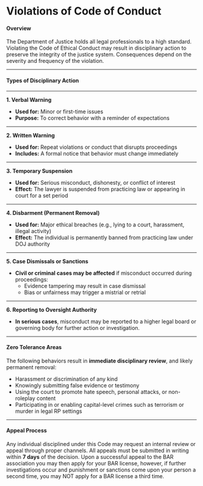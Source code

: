 # Violations of Code of Conduct

#### **Overview**

The Department of Justice holds all legal professionals to a high standard. Violating the Code of Ethical Conduct may result in disciplinary action to preserve the integrity of the justice system. Consequences depend on the severity and frequency of the violation.

***

#### **Types of Disciplinary Action**

***

**1. Verbal Warning**

* **Used for:** Minor or first-time issues
* **Purpose:** To correct behavior with a reminder of expectations

***

**2. Written Warning**

* **Used for:** Repeat violations or conduct that disrupts proceedings
* **Includes:** A formal notice that behavior must change immediately

***

**3. Temporary Suspension**

* **Used for:** Serious misconduct, dishonesty, or conflict of interest
* **Effect:** The lawyer is suspended from practicing law or appearing in court for a set period

***

**4. Disbarment (Permanent Removal)**

* **Used for:** Major ethical breaches (e.g., lying to a court, harassment, illegal activity)
* **Effect:** The individual is permanently banned from practicing law under DOJ authority

***

**5. Case Dismissals or Sanctions**

* **Civil or criminal cases may be affected** if misconduct occurred during proceedings:
  * Evidence tampering may result in case dismissal
  * Bias or unfairness may trigger a mistrial or retrial

***

**6. Reporting to Oversight Authority**

* **In serious cases**, misconduct may be reported to a higher legal board or governing body for further action or investigation.

***

#### **Zero Tolerance Areas**

The following behaviors result in **immediate disciplinary review**, and likely permanent removal:

* Harassment or discrimination of any kind
* Knowingly submitting false evidence or testimony
* Using the court to promote hate speech, personal attacks, or non-roleplay content
* Participating in or enabling capital-level crimes such as terrorism or murder in legal RP settings

***

#### **Appeal Process**

Any individual disciplined under this Code may request an internal review or appeal through proper channels. All appeals must be submitted in writing within **7 days** of the decision. Upon a successful appeal to the BAR association you may then apply for your BAR license, however, if further investigations occur and punishment or sanctions come upon your person a second time, you may NOT apply for a BAR license a third time.
